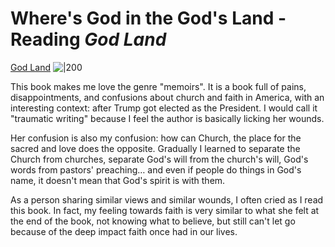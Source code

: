 # Where's God in the God's Land - Reading *God Land*
[God Land](https://www.goodreads.com/book/show/41707938-god-land?ref=nav_sb_ss_2_8)
![|200](99%20Blogs/LynnBlog/docs/Readings/Spirituality/c013fe98b4c7551ea3962ea0cd27bd0f_MD5.jpg)

This book makes me love the genre "memoirs". It is a book full of pains, disappointments, and confusions about church and faith in America, with an interesting context: after Trump got elected as the President. I would call it "traumatic writing" because I feel the author is basically licking her wounds.  
  
Her confusion is also my confusion: how can Church, the place for the sacred and love does the opposite. Gradually I learned to separate the Church from churches, separate God's will from the church's will, God's words from pastors' preaching… and even if people do things in God's name, it doesn't mean that God's spirit is with them.  
  
As a person sharing similar views and similar wounds, I often cried as I read this book. In fact, my feeling towards faith is very similar to what she felt at the end of the book, not knowing what to believe, but still can't let go because of the deep impact faith once had in our lives.